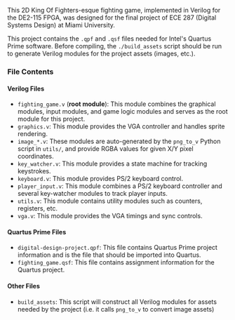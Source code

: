 This 2D King Of Fighters-esque fighting game, implemented in Verilog for the
DE2-115 FPGA, was designed for the final project of ECE 287 (Digital Systems
Design) at Miami University.

This project contains the `.qpf` and `.qsf` files needed for Intel's Quartus
Prime software.  Before compiling, the `./build_assets` script should be run to
generate Verilog modules for the project assets (images, etc.).

### File Contents

#### Verilog Files

- `fighting_game.v` (**root module**): This module combines the graphical modules, input modules, and game logic modules and serves as the root module for this project.
- `graphics.v`: This module provides the VGA controller and handles sprite rendering.
- `image_*.v`: These modules are auto-generated by the `png_to_v` Python script in `utils/`, and provide RGBA values for given X/Y pixel coordinates.
- `key_watcher.v`: This module provides a state machine for tracking keystrokes.
- `keyboard.v`: This module provides PS/2 keyboard control.
- `player_input.v`: This module combines a PS/2 keyboard controller and several key-watcher modules to track player inputs.
- `utils.v`: This module contains utility modules such as counters, registers, etc.
- `vga.v`: This module provides the VGA timings and sync controls.

#### Quartus Prime Files

- `digital-design-project.qpf`: This file contains Quartus Prime project information and is the file that should be imported into Quartus.
- `fighting_game.qsf`: This file contains assignment information for the Quartus project.

#### Other Files

- `build_assets`: This script will construct all Verilog modules for assets needed by the project (i.e. it calls `png_to_v` to convert image assets)
